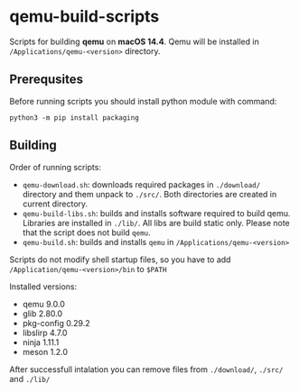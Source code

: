 # qemu-build-scripts

Scripts for building **qemu** on **macOS 14.4**. Qemu will be installed in `/Applications/qemu-<version>` directory.


## Prerequsites

Before running scripts you should install python module with command:

```python3 -m pip install packaging```
## Building

Order of running scripts:

- `qemu-download.sh`: downloads required packages in `./download/` directory and them unpack to `./src/`. Both directories are created in current directory.
- `qemu-build-libs.sh`: builds and installs software required to build qemu. Libraries are installed in `./lib/`. All libs are build static only. Please note that the script does not build `qemu`.
- `qemu-build.sh`: builds and installs `qemu` in `/Applications/qemu-<version>`

Scripts do not modify shell startup files, so you have to add `/Application/qemu-<version>/bin` to `$PATH`

Installed versions:
- qemu 9.0.0
- glib 2.80.0
- pkg-config 0.29.2
- libslirp 4.7.0
- ninja 1.11.1
- meson 1.2.0

After successfull intalation you can remove files from `./download/`, `./src/` and `./lib/`
